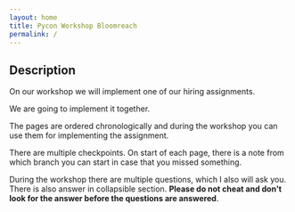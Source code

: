 ```yaml
---
layout: home
title: Pycon Workshop Bloomreach
permalink: /
---
```


## Description

On our workshop we will implement one of our hiring assignments.

We are going to implement it together.

The pages are ordered chronologically and during the workshop you can use them for implementing the assignment.

There are multiple checkpoints. On start of each page, there is a note from which branch you can start in case that you
missed something.

During the workshop there are multiple questions, which I also will ask you. There is also answer in collapsible
section. **Please do not cheat and don't look for the answer before the questions are answered**. 